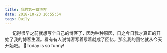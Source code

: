 ```yaml
---
title: 我的第一篇博客
date: 2018-10-23 16:55:54
tags: Daily
---
```

&nbsp;&nbsp;&nbsp;&nbsp;&nbsp;&nbsp;记得很早之前就想写个自己的博客了，因为种种原因，日之今日我才真正的开始了我的博客生涯。看有有人说博客写着写着就成了回忆，那么我的回忆就从今天开始吧。
Today is so funny!
